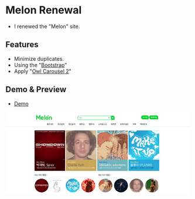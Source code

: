 # Melon Renewal
- I renewed the "Melon" site.

## Features
- Minimize duplicates.
- Using the "[Bootstrap](https://getbootstrap.com/)"
- Apply "[Owl Carousel 2](https://github.com/OwlCarousel2/OwlCarousel2)"

## Demo & Preview
- [Demo](https://hyunwoo1998.github.io/melon-renewal/index.html)<br>
<img src="./img/preview.jpg">